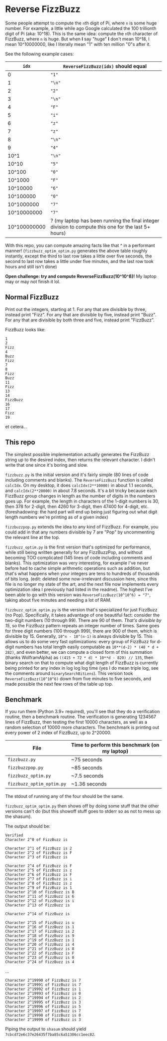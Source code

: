 # Reverse FizzBuzz

Some people attempt to compute the `n`th digit of Pi, where `n` is some huge number. For example, a little while ago Google calculated the 100 trillionth digit of Pi (aka: 10^18). This is the same idea: compute the `n`th character of FizzBuzz, where `n` is huge. But when **I** say "huge" **I** don't mean 10^18, I mean 10^10000000, like I literally mean "1" with ten million "0"s after it.

See the following example cases:

| `idx`  | `ReverseFizzBuzz(idx)` should equal |
| - | - |
| 0 | `"1"` |
| 1 | `"\n"` |
| 2 | `"2"` |
| 3 | `"\n"` |
| 4 | `"F"` |
| 5 | `"i"` |
| 6 | `"z"` |
| 7 | `"z"` |
| 8 | `"\n"` |
| 9 | `"4"` |
| 10^1 | `"\n"` |
| 10^10 | `"5"` |
| 10^100 | `"0"` |
| 10^1000 | `"F"` |
| 10^10000 | `"6"` |
| 10^100000 | `"0"` |
| 10^1000000 | `"7"` |
| 10^10000000 | `"7"` |
| 10^100000000 | ? (my laptop has been running the final integer division to compute this one for the last 5+ hours) |

With this repo, you can compute amazing facts like that ^ in a performant manner! (`fizzbuzz_optim_optim.py` generates the above table roughly instantly, except the third to last row takes a little over five seconds, the second to last row takes a little under five minutes, and the last row took hours and still isn't done)


**Open challenge: try and compute ReverseFizzBuzz(10^10^8)!** My laptop may or may not finish it lol.

## Normal FizzBuzz

Print out the integers, starting at 1. For any that are divisible by three, instead print "Fizz". For any that are divisible by five, instead print "Buzz". For any that are divisible by both three and five, instead print "FizzBuzz".

FizzBuzz looks like:

```
1
2
Fizz
4
Buzz
Fizz
7
8
Fizz
Buzz
11
Fizz
13
14
FizzBuzz
16
17
Fizz
19
```

et cetera...

## This repo

The simplest possible implementation actually generates the FizzBuzz string up to the desired index, then returns the relevant character. I didn't write that one since it's boring and slow.

`fizzbuzz.py` is the initial version and it's fairly simple (80 lines of code including comments and blanks). The `ReverseFizzBuzz` function is called `calcIdx`. On my desktop, it does `calcIdx(2**10000)` in about 1.1 seconds, and `calcIdx(2**20000)` in about 7.8 seconds. It's a bit tricky because each FizzBuzz group changes in length as the number of digits in the numbers goes up. For example, the length in characters of the 1-digit numbers is 30, then 378 for 2-digit, then 4260 for 3-digit, then 47400 for 4-digit, etc. (foreshadowing: the hard part will end up being just figuring out what digit length numbers we're printing as of a given index)

`fizzbuzzpop.py` extends the idea to any kind of FizzBuzz. For example, you could add in that any numbers divisible by 7 are "Pop" by uncommenting the relevant line at the top.

`fizzbuzz_optim.py` is the first version that's optimized for performance, while still being written generally for any FizzBuzzPop, and without becoming TOO complicated (145 lines of code including comments and blanks). This optimization was very interesting, for example I've never before had to cache simple arithmetic operations such as addition, but that's what happens when your integers are tens to hundreds of thousands of bits long. (edit: deleted some now-irrelevant discussion here, since this file is no longer my state of the art, and the next file now implements every optimization idea I previously had listed in the readme). The highest I've been able to go with this version was `ReverseFizzBuzz(10^10^6) = "7"`, taking about five minutes and needing a lot of RAM.

`fizzbuzz_optim_optim.py` is the version that's specialized for just FizzBuzz (no Pop). Specifically, it takes advantage of one beautiful fact: consider the two-digit numbers (10 through 99). There are 90 of them. *That's divisible by 15*, so the FizzBuzz pattern repeats an integer number of times. Same goes for three digit numbers (100 through 999), there are 900 of them, which is divisible by 15. Generally, `10^n - 10^(n-1)` is always divisible by 15. This allows us to do some very fast optimizations: every group of FizzBuzz for d-digit numbers has total length easily computable as `10**(d-2) * (48 * d + 282)`, and even better, we can compute a closed form of this summation (thanks WolframAlpha) as `((415 + 72 * d) * 10**d - 820) // 135`, then binary search on that to compute what digit length of FizzBuzz is currently being printed for any index in log log log time (yes I do mean triple log, see the comments around `binarySearchBitLens`). This version took `ReverseFizzBuzz(10^10^6)` down from five minutes to five seconds, and made possible the next few rows of the table up top.

## Benchmark

If you run them (Python 3.9+ required), you'll see that they do a verification routine, then a benchmark routine. The verification is generating 1234567 lines of FizzBuzz, then testing the first 10000 characters, as well as a random selection of 10000 more characters. The benchmark is printing out every power of 2 index of FizzBuzz, up to 2^20000.

| File | Time to perform this benchmark (on my laptop) |
| - | - |
| `fizzbuzz.py` | ~75 seconds |
| `fizzbuzzpop.py` | ~85 seconds |
| `fizzbuzz_optim.py` | ~7.5 seconds |
| `fizzbuzz_optim_optim.py` | ~1.36 seconds |

The stdout of running any of the four should be the same.

`fizzbuzz_optim_optim.py` then shows off by doing some stuff that the other versions can't do (but this showoff stuff goes to stderr so as not to mess up the shasum).

The output should be:

```
Verified
Character 2^0 of FizzBuzz is 

Character 2^1 of FizzBuzz is 2
Character 2^2 of FizzBuzz is F
Character 2^3 of FizzBuzz is 

Character 2^4 of FizzBuzz is F
Character 2^5 of FizzBuzz is z
Character 2^6 of FizzBuzz is F
Character 2^7 of FizzBuzz is i
Character 2^8 of FizzBuzz is z
Character 2^9 of FizzBuzz is 1
Character 2^10 of FizzBuzz is B
Character 2^11 of FizzBuzz is 6
Character 2^12 of FizzBuzz is i
Character 2^13 of FizzBuzz is 

Character 2^14 of FizzBuzz is 

Character 2^15 of FizzBuzz is u
Character 2^16 of FizzBuzz is 1
Character 2^17 of FizzBuzz is 2
Character 2^18 of FizzBuzz is 9
Character 2^19 of FizzBuzz is 1
Character 2^20 of FizzBuzz is 4
Character 2^21 of FizzBuzz is 8
Character 2^22 of FizzBuzz is F
Character 2^23 of FizzBuzz is 0
Character 2^24 of FizzBuzz is 4
```

...

```
Character 2^19990 of FizzBuzz is 7
Character 2^19991 of FizzBuzz is 7
Character 2^19992 of FizzBuzz is 1
Character 2^19993 of FizzBuzz is 0
Character 2^19994 of FizzBuzz is 2
Character 2^19995 of FizzBuzz is 3
Character 2^19996 of FizzBuzz is 5
Character 2^19997 of FizzBuzz is 7
Character 2^19998 of FizzBuzz is 0
Character 2^19999 of FizzBuzz is 3
```

Piping the output to `shasum` should yield `7cbcd72e6c37e26435f7ba85c6a51306cc1eec82`.
